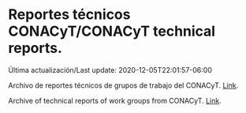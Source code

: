 # Reportes técnicos CONACyT/CONACyT technical reports.

Última actualización/Last update: 2020-12-05T22:01:57-06:00

Archivo de reportes técnicos de grupos de trabajo del CONACyT. [Link](https://coronavirus.conacyt.mx/productos/index.html).

Archive of technical reports of work groups from CONACyT. [Link](https://coronavirus.conacyt.mx/productos/index.html).
